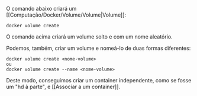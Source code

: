 O comando abaixo criará um [[Computação/Docker/Volume/Volume|Volume]]:
```
docker volume create
```

O comando acima criará um volume solto e com um nome aleatório.

Podemos, também, criar um volume e nomeá-lo de duas formas diferentes:
```
docker volume create <nome-volume>
ou
docker volume create --name <nome-volume>
```

Deste modo, conseguimos criar um container independente, como se fosse um "hd à parte", e [[Associar a um container]].